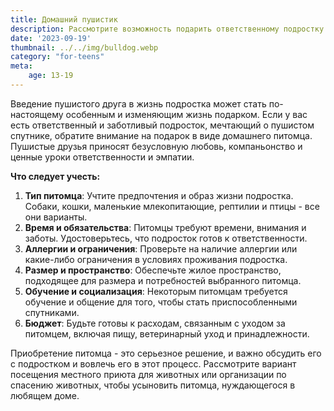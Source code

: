 ```yaml
---
title: Домашний пушистик
description: Рассмотрите возможность подарить ответственному подростку пушистого друга.
date: '2023-09-19'
thumbnail: ../../img/bulldog.webp
category: "for-teens"
meta:
    age: 13-19
---
```

Введение пушистого друга в жизнь подростка может стать по-настоящему особенным и изменяющим жизнь подарком. Если у вас есть ответственный и заботливый подросток, мечтающий о пушистом спутнике, обратите внимание на подарок в виде домашнего питомца. Пушистые друзья приносят безусловную любовь, компаньонство и ценные уроки ответственности и эмпатии.

**Что следует учесть:**
1. **Тип питомца**: Учтите предпочтения и образ жизни подростка. Собаки, кошки, маленькие млекопитающие, рептилии и птицы - все они варианты.
2. **Время и обязательства**: Питомцы требуют времени, внимания и заботы. Удостоверьтесь, что подросток готов к ответственности.
3. **Аллергии и ограничения**: Проверьте на наличие аллергии или какие-либо ограничения в условиях проживания подростка.
4. **Размер и пространство**: Обеспечьте жилое пространство, подходящее для размера и потребностей выбранного питомца.
5. **Обучение и социализация**: Некоторым питомцам требуется обучение и общение для того, чтобы стать приспособленными спутниками.
6. **Бюджет**: Будьте готовы к расходам, связанным с уходом за питомцем, включая пищу, ветеринарный уход и принадлежности.

Приобретение питомца - это серьезное решение, и важно обсудить его с подростком и вовлечь его в этот процесс. Рассмотрите вариант посещения местного приюта для животных или организации по спасению животных, чтобы усыновить питомца, нуждающегося в любящем доме.
